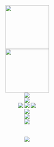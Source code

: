 <div align="center">
    <img height="137px" src="https://github-readme-stats.vercel.app/api?username=heqifan&hide_title=true&hide_border=true&show_icons=trueline_height=21&text_color=000&icon_color=000&bg_color=0,ea6161,ffc64d,fffc4d,52fa5a&theme=graywhite" />
</div>
<div align="center">
    <img height="137px" src="https://github-readme-stats.vercel.app/api?username=heqifan&hide_title=true&hide_border=true&show_icons=trueline_height=21&text_color=000&icon_color=000&bg_color=0,ea6161,ffc64d,fffc4d,52fa5a&theme=graywhite" />
</div>
<div align="center">
 <img  src="https://github-readme-stats.vercel.app/api/top-langs/?username=heqifan&hide_title=true&hide_border=true&layout=compact&langs_count=6&text_color=000&icon_color=fff&bg_color=0,52fa5a,4dfcff,c64dff&theme=graywhite" />
	
<div align="center">
  <img  src="https://github-profile-trophy.vercel.app/?username=heqifan&theme=gruvbox&row=1&column=7&no-frame=true&no-bg=true" />
</div>
	
<span >
	<img  src="https://img.shields.io/badge/-Python-E34F26?style=flat-square&logo=html5&logoColor=white" />
	<img  src="https://img.shields.io/badge/-CSS3-1572B6?style=flat-square&logo=css3" />
	<img  src="https://img.shields.io/badge/-JavaScript-oringe?style=flat-square&logo=javascript" />
</span>
	
<div align="center">
<img src="https://activity-graph.herokuapp.com/graph?username=heqifan&theme=xcode" />
</div>
	
<div align="center">
    <img  src="https://github-readme-streak-stats.herokuapp.com/?user=heqifan" />
</div>
	
</div>
<div align="center"><img src="https://cdn.jsdelivr.net/gh/heqifan/heqifan/assets/github-contribution-grid-snake.svg" /></div>

<h1 align="center">
<img src="https://readme-typing-svg.herokuapp.com/?lines=Hello%2C%20World!;Rookie每天都要开心一点点!&center=true&size=27">
</h1>

